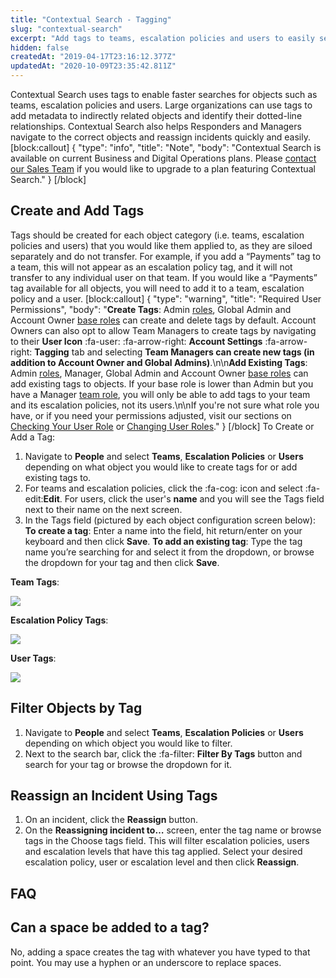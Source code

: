 ```yaml
---
title: "Contextual Search - Tagging"
slug: "contextual-search"
excerpt: "Add tags to teams, escalation policies and users to easily search for them"
hidden: false
createdAt: "2019-04-17T23:16:12.377Z"
updatedAt: "2020-10-09T23:35:42.811Z"
---
```

Contextual Search uses tags to enable faster searches for objects such as teams, escalation policies and users. Large organizations can use tags to add metadata to indirectly related objects and identify their dotted-line relationships. Contextual Search also helps Responders and Managers navigate to the correct objects and reassign incidents quickly and easily. 
[block:callout]
{
  "type": "info",
  "title": "Note",
  "body": "Contextual Search is available on current Business and Digital Operations plans. Please [contact our Sales Team](https://www.pagerduty.com/contact-sales/) if you would like to upgrade to a plan featuring Contextual Search."
}
[/block]

## Create and Add Tags

Tags should be created for each object category (i.e. teams, escalation policies and users) that you would like them applied to, as they are siloed separately and do not transfer. For example, if you add a “Payments” tag to a team, this will not appear as an escalation policy tag, and it will not transfer to any individual user on that team. If you would like a “Payments” tag available for all objects, you will need to add it to a team, escalation policy and a user.
[block:callout]
{
  "type": "warning",
  "title": "Required User Permissions",
  "body": "**Create Tags**: Admin [roles](https://support.pagerduty.com/docs/user-roles), Global Admin and Account Owner [base roles](https://support.pagerduty.com/docs/advanced-permissions#section-base-roles) can create and delete tags by default. Account Owners can also opt to allow Team Managers to create tags by navigating to their **User Icon** :fa-user: :fa-arrow-right: **Account Settings** :fa-arrow-right: **Tagging** tab and selecting **Team Managers can create new tags (in addition to Account Owner and Global Admins)**.\n\n**Add Existing Tags**: Admin [roles](https://support.pagerduty.com/docs/user-roles), Manager, Global Admin and Account Owner [base roles](https://support.pagerduty.com/docs/advanced-permissions#section-base-roles) can add existing tags to objects. If your base role is lower than Admin but you have a Manager [team role](https://support.pagerduty.com/docs/advanced-permissions#section-team-roles), you will only be able to add tags to your team and its escalation policies, not its users.\n\nIf you're not sure what role you have, or if you need your permissions adjusted, visit our sections on [Checking Your User Role](https://support.pagerduty.com/v1/docs/user-roles#section-checking-your-user-role) or [Changing User Roles](https://support.pagerduty.com/docs/user-roles#section-changing-user-roles)."
}
[/block]
To Create or Add a Tag:

1. Navigate to **People** and select **Teams**, **Escalation Policies** or **Users** depending on what object you would like to create tags for or add existing tags to.
2. For teams and escalation policies, click the :fa-cog: icon and select :fa-edit:**Edit**. For users, click the user's **name** and you will see the Tags field next to their name on the next screen.
3. In the Tags field (pictured by each object configuration screen below):
**To create a tag**: Enter a name into the field, hit return/enter on your keyboard and then click **Save**. 
**To add an existing tag**: Type the tag name you’re searching for and select it from the dropdown, or browse the dropdown for your tag and then click **Save**.

**Team Tags**:

![](https://files.readme.io/819b8da-contextual-search-team-tags.png)

**Escalation Policy Tags**:

![](https://files.readme.io/e40297c-contextual-search-ep-tags.png)

**User Tags**:

![](https://files.readme.io/eab473d-contextual-search-user-tags.png)


## Filter Objects by Tag

1. Navigate to **People** and select **Teams**, **Escalation Policies** or **Users** depending on which object you would like to filter.
2. Next to the search bar, click the :fa-filter: **Filter By Tags** button and search for your tag or browse the dropdown for it. 
## Reassign an Incident Using Tags

1. On an incident, click the **Reassign** button. 
2. On the **Reassigning incident to…** screen, enter the tag name or browse tags in the Choose tags field. This will filter escalation policies, users and escalation levels that have this tag applied. Select your desired escalation policy, user or escalation level and then click **Reassign**. 
## FAQ

## Can a space be added to a tag?

No, adding a space creates the tag with whatever you have typed to that point. You may use a hyphen or an underscore to replace spaces.